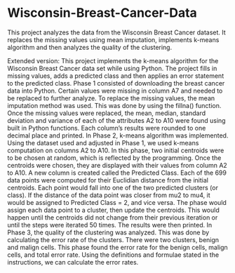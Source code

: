 # Wisconsin-Breast-Cancer-Data
This project analyzes the data from the Wisconsin Breast Cancer dataset. It replaces the missing values using mean imputation, implements k-means algorithm and then analyzes the quality of the clustering.

Extended version:
This project implements the k-means algorithm for the Wisconsin Breast Cancer data set while using Python. The project fills in missing values, adds a predicted class and then applies an error statement to the predicted class.
Phase 1 consisted of downloading the breast cancer data into Python. Certain values were missing in column A7 and needed to be replaced to further analyze. To replace the missing values, the mean imputation method was used. This was done by using the fillna() function. Once the missing values were replaced, the mean, median, standard deviation and variance of each of the attributes A2 to A10 were found using built in Python functions. Each column’s results were rounded to one decimal place and printed.
In Phase 2, k-means algorithm was implemented. Using the dataset used and adjusted in Phase 1, we used k-means computation on columns A2 to A10. In this phase, two initial centroids were to be chosen at random, which is reflected by the programming. Once the centroids were chosen, they are displayed with their values from column A2 to A10. A new column is created called the Predicted Class. Each of the 699 data points were computed for their Euclidian distance from the initial centroids. Each point would fall into one of the two predicted clusters (or class). If the distance of the data point was closer from mu2 to mu4, it would be assigned to Predicted Class = 2, and vice versa. The phase would assign each data point to a cluster, then update the centroids. This would happen until the centroids did not change from their previous iteration or until the steps were iterated 50 times. The results were then printed.
In Phase 3, the quality of the clustering was analyzed. This was done by calculating the error rate of the clusters. There were two clusters, benign and malign cells. This phase found the error rate for the
benign cells, malign cells, and total error rate. Using the definitions and formulae stated in the instructions, we can calculate the error rates. 
